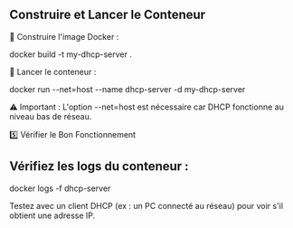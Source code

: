 ## Construire et Lancer le Conteneur

👐 Construire l'image Docker :

docker build -t my-dhcp-server .

👐 Lancer le conteneur :

docker run --net=host --name dhcp-server -d my-dhcp-server

⚠️ Important : L'option --net=host est nécessaire car DHCP fonctionne au niveau bas de réseau.

5️⃣ Vérifier le Bon Fonctionnement

## Vérifiez les logs du conteneur :

docker logs -f dhcp-server

Testez avec un client DHCP (ex : un PC connecté au réseau) pour voir s'il obtient une adresse IP.





